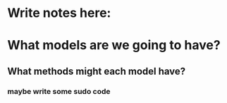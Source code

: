 
# Write notes here:


# What models are we going to have?
## What methods might each model have?
### maybe write some sudo code